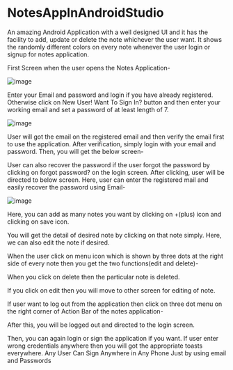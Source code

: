 # NotesAppInAndroidStudio

An amazing Android Application with a well designed UI and it has the facility to add, update or delete the note whichever the user want. It shows the randomly different colors on every note whenever the user login or signup for notes application.

First Screen when the user opens the Notes Application- 

![image](https://user-images.githubusercontent.com/64765400/111020731-d523ab00-837c-11eb-9f35-8a1cdceab0c0.png)


Enter your Email and password and login if you have already registered. Otherwise click on New User! Want To Sign In? button and then enter your working email and set a password of at least length of 7.

![image](https://user-images.githubusercontent.com/64765400/111020743-ea003e80-837c-11eb-98ed-608e8394a1ac.png)


User will got the email on the registered email and then verify the email first to use the application. After verification, simply login with your email and password. Then, you will get the below screen- 

User can also recover the password if the user forgot the password by clicking on forgot password? on the login screen. After clicking, user will be directed to below screen. Here, user can enter the registered mail and easily recover the password using Email-

![image](https://user-images.githubusercontent.com/64765400/111020763-0c925780-837d-11eb-8485-8b3f0c1da96f.png)


Here, you can add as many notes you want by clicking on +(plus) icon and clicking on save icon. 



You will get the detail of desired note by clicking on that note simply. Here, we can also edit the note if desired. 

When the user click on menu icon which is shown by three dots at the right side of every note then you get the two functions(edit and delete)- 



When you click on delete then the particular note is deleted.

If you click on edit then you will move to other screen for editing of note.




If user want to log out from the application then click on three dot menu on the right corner of Action Bar of the notes application-



After this, you will be logged out and directed to the login screen. 

Then, you can again login or sign the application if you want. If user enter wrong credentials anywhere then you will got the appropriate toasts everywhere.
Any User Can Sign Anywhere in Any Phone Just by using email and Passwords
